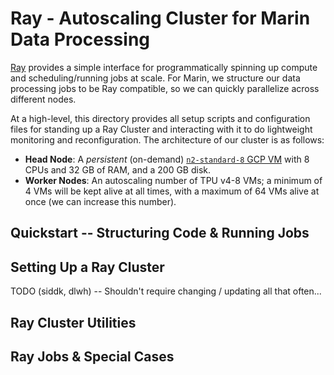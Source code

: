 # Ray - Autoscaling Cluster for Marin Data Processing

[Ray](https://docs.ray.io/en/latest/cluster/running-applications/job-submission/index.html) provides a simple interface
for programmatically spinning up compute and scheduling/running jobs at scale. For Marin, we structure our data 
processing jobs to be Ray compatible, so we can quickly parallelize across different nodes.

At a high-level, this directory provides all setup scripts and configuration files for standing up a Ray Cluster and
interacting with it to do lightweight monitoring and reconfiguration. The architecture of our cluster is as follows:

+ **Head Node**: A *persistent* (on-demand) 
  [`n2-standard-8` GCP VM](https://cloud.google.com/compute/docs/general-purpose-machines) with 8 CPUs and 32 GB of
  RAM, and a 200 GB disk.
+ **Worker Nodes**: An autoscaling number of TPU v4-8 VMs; a minimum of 4 VMs will be kept alive at all times, with a
  maximum of 64 VMs alive at once (we can increase this number). 

## Quickstart -- Structuring Code & Running Jobs 




## Setting Up a Ray Cluster

TODO (siddk, dlwh) -- Shouldn't require changing / updating all that often...


## Ray Cluster Utilities



## Ray Jobs & Special Cases



